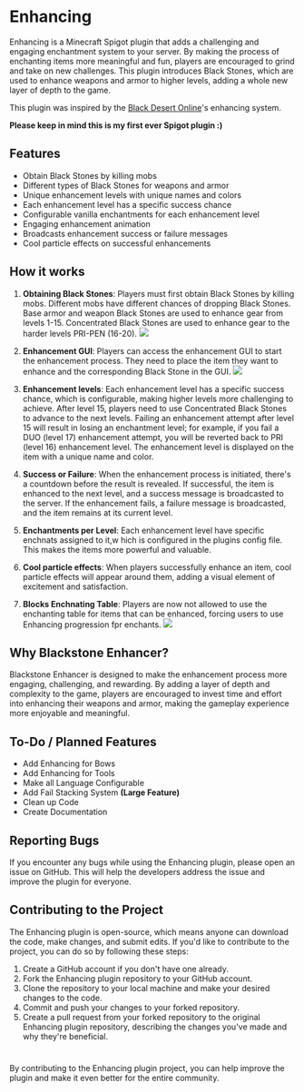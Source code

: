 # Enhancing

Enhancing is a Minecraft Spigot plugin that adds a challenging and engaging enchantment system to your server. By making the process of enchanting items more meaningful and fun, players are encouraged to grind and take on new challenges. This plugin introduces Black Stones, which are used to enhance weapons and armor to higher levels, adding a whole new layer of depth to the game.

This plugin was inspired by the [Black Desert Online](https://playblackdesert.com/)'s enhancing system.

**Please keep in mind this is my first ever Spigot plugin :)**

## Features

- Obtain Black Stones by killing mobs
- Different types of Black Stones for weapons and armor
- Unique enhancement levels with unique names and colors
- Each enhancement level has a specific success chance
- Configurable vanilla enchantments for each enhancement level
- Engaging enhancement animation
- Broadcasts enhancement success or failure messages
- Cool particle effects on successful enhancements

## How it works

1. **Obtaining Black Stones**: Players must first obtain Black Stones by killing mobs. Different mobs have different chances of dropping Black Stones. Base armor and weapon Black Stones are used to enhance gear from levels 1-15. Concentrated Black Stones are used to enhance gear to the harder levels PRI-PEN (16-20).
![](https://media3.giphy.com/media/cHQ6xnIVkwn1MZW8Y0/giphy.gif)

2. **Enhancement GUI**: Players can access the enhancement GUI to start the enhancement process. They need to place the item they want to enhance and the corresponding Black Stone in the GUI.
![](https://media2.giphy.com/media/v1.Y2lkPTc5MGI3NjExMzViZTA3YWE1ZGQwMzE5ODIwNGUxMGNkOGQ1Y2MwOGZlZTk3YWUyYiZjdD1n/iN0fL58II7UMXdjIQU/giphy.gif)

3. **Enhancement levels**: Each enhancement level has a specific success chance, which is configurable, making higher levels more challenging to achieve. After level 15, players need to use Concentrated Black Stones to advance to the next levels. Failing an enhancement attempt after level 15 will result in losing an enchantment level; for example, if you fail a DUO (level 17) enhancement attempt, you will be reverted back to PRI (level 16) enhancement level. The enhancement level is displayed on the item with a unique name and color.

4. **Success or Failure**: When the enhancement process is initiated, there's a countdown before the result is revealed. If successful, the item is enhanced to the next level, and a success message is broadcasted to the server. If the enhancement fails, a failure message is broadcasted, and the item remains at its current level.

5. **Enchantments per Level**: Each enhancement level have specific enchnats assigned to it,w hich is configured in the plugins config file. This makes the items more powerful and valuable.

6. **Cool particle effects**: When players successfully enhance an item, cool particle effects will appear around them, adding a visual element of excitement and satisfaction.

7. **Blocks Enchnating Table**: Players are now not allowed to use the enchanting table for items that can be enhanced, forcing users to use Enhancing progression fpr enchants.
![](https://media4.giphy.com/media/v1.Y2lkPTc5MGI3NjExYzY1ODA3ZmUwYmY4YzNjMWU2ZTEwZjJiNjNjOTZiYWM4ZDFmMGM5MyZjdD1n/YtzVjFIeKwEhA2vBen/giphy.gif)

## Why Blackstone Enhancer?

Blackstone Enhancer is designed to make the enhancement process more engaging, challenging, and rewarding. By adding a layer of depth and complexity to the game, players are encouraged to invest time and effort into enhancing their weapons and armor, making the gameplay experience more enjoyable and meaningful.

## To-Do / Planned Features
- Add Enhancing for Bows
- Add Enhancing for Tools
- Make all Language Configurable
- Add Fail Stacking System **(Large Feature)**
- Clean up Code
- Create Documentation

## Reporting Bugs
If you encounter any bugs while using the Enhancing plugin, please open an issue on GitHub. This will help the developers address the issue and improve the plugin for everyone.

## Contributing to the Project
The Enhancing plugin is open-source, which means anyone can download the code, make changes, and submit edits. If you'd like to contribute to the project, you can do so by following these steps:

1. Create a GitHub account if you don't have one already.
2. Fork the Enhancing plugin repository to your GitHub account.
3. Clone the repository to your local machine and make your desired changes to the code.
4. Commit and push your changes to your forked repository.
5. Create a pull request from your forked repository to the original Enhancing plugin repository, describing the changes you've made and why they're beneficial.
#
By contributing to the Enhancing plugin project, you can help improve the plugin and make it even better for the entire community.
